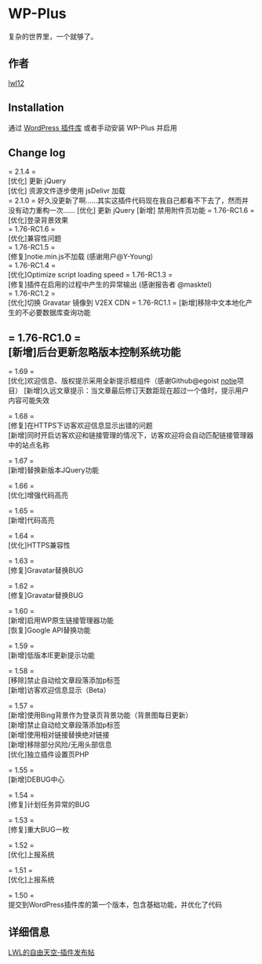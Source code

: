 # WP-Plus

复杂的世界里，一个就够了。

## 作者

[lwl12](https://lwl12.com)

## Installation

通过 [WordPress 插件库](https://wordpress.org/plugins/wp-plus/) 或者手动安装 WP-Plus 并启用

## Change log  
= 2.1.4 =  
[优化] 更新 jQuery  
[优化] 资源文件逐步使用 jsDelivr 加载  
= 2.1.0 =
好久没更新了啊……其实这插件代码现在我自己都看不下去了，然而并没有动力重构一次……
[优化] 更新 jQuery
[新增] 禁用附件页功能
= 1.76-RC1.6 =
[优化]登录背景效果  
= 1.76-RC1.6 =  
[优化]兼容性问题  
= 1.76-RC1.5 =  
[修复]notie.min.js不加载 (感谢用户@Y-Young)  
= 1.76-RC1.4 =  
[优化]Optimize script loading speed
= 1.76-RC1.3 =  
[修复]插件在启用的过程中产生的异常输出 (感谢报告者 @masktel)  
= 1.76-RC1.2 =  
[优化]切换 Gravatar 镜像到 V2EX CDN
= 1.76-RC1.1 =
[新增]移除中文本地化产生的不必要数据库查询功能  

= 1.76-RC1.0 =  
[新增]后台更新忽略版本控制系统功能  
---------------------------------------
= 1.69 =  
[优化]欢迎信息、版权提示采用全新提示框组件（感谢Github@egoist [notie](https://github.com/egoist/notie)项目）
[新增]久远文章提示：当文章最后修订天数距现在超过一个值时，提示用户内容可能失效

= 1.68 =  
[修复]在HTTPS下访客欢迎信息显示出错的问题  
[新增]同时开启访客欢迎和链接管理的情况下，访客欢迎将会自动匹配链接管理器中的站点名称

= 1.67 =  
[新增]替换新版本JQuery功能  

= 1.66 =  
[优化]增强代码高亮  

= 1.65 =  
[新增]代码高亮  

= 1.64 =  
[优化]HTTPS兼容性  

= 1.63 =  
[修复]Gravatar替换BUG  

= 1.62 =  
[修复]Gravatar替换BUG  

= 1.60 =  
[新增]启用WP原生链接管理器功能  
[恢复]Google API替换功能  

= 1.59 =  
[新增]低版本IE更新提示功能  

= 1.58 =  
[移除]禁止自动给文章段落添加p标签  
[新增]访客欢迎信息显示（Beta）  

= 1.57 =  
[新增]使用Bing背景作为登录页背景功能（背景图每日更新）  
[新增]禁止自动给文章段落添加p标签  
[新增]使用相对链接替换绝对链接  
[新增]移除部分风险/无用头部信息  
[优化]独立插件设置页PHP  

= 1.55 =  
[新增]DEBUG中心  

= 1.54 =  
[修复]计划任务异常的BUG  

= 1.53 =  
[修复]重大BUG一枚  

= 1.52 =  
[优化]上报系统  

= 1.51 =  
[优化]上报系统  

= 1.50 =  
提交到WordPress插件库的第一个版本，包含基础功能，并优化了代码  

## 详细信息

[LWL的自由天空-插件发布帖](https://blog.lwl12.com/read/wp-plus.html)
